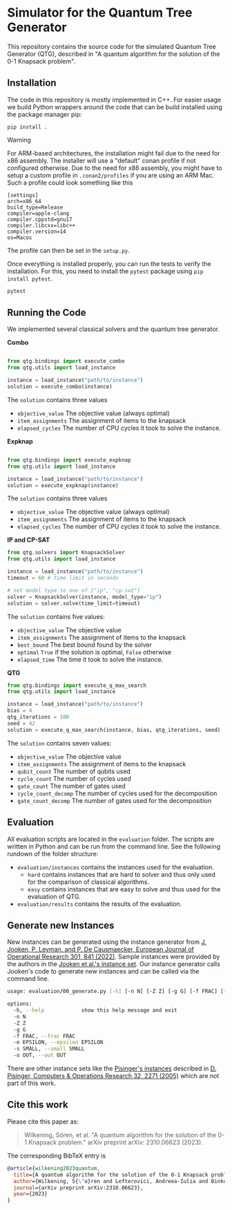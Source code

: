 # Simulator for the Quantum Tree Generator

This repository contains the source code for the simulated Quantum Tree Generator (QTG), described in "A quantum
algorithm for the solution of the 0-1 Knapsack problem".

## Installation

The code in this repository is mostly implemented in C++. For easier usage we build Python wrappers 
around the code that can be build installed using the package manager pip:

```
pip install .
```

> [!WARNING]  
> For ARM-based architectures, the installation might fail due to the need for x86 assembly.
> The installer will use a "default" conan profile if not configured otherwise.
> Due to the need for x86 assembly, you might have to setup a custom profile in `.conan2/profiles` if you are using an
> ARM Mac.
> Such a profile could look something like this
> ```
> [settings]
> arch=x86_64
> build_type=Release
> compiler=apple-clang
> compiler.cppstd=gnu17
> compiler.libcxx=libc++
> compiler.version=14
> os=Macos
> ```
> The profile can then be set in the `setup.py`.


Once everything is installed properly, you can run the tests to verify the installation.
For this, you need to install the `pytest` package using `pip install pytest`.

```bash
pytest
```

## Running the Code

We implemented several classical solvers and the quantum tree generator.

**Combo**

```python

from qtg.bindings import execute_combo
from qtg.utils import load_instance

instance = load_instance("path/to/instance")
solution = execute_combo(instance)
```

The `solution` contains three values
* `objective_value` The objective value (always optimal)
* `item_assignments` The assignment of items to the knapsack
* `elapsed_cycles` The number of CPU cycles it took to solve the instance.

**Expknap**

```python

from qtg.bindings import execute_expknap
from qtg.utils import load_instance

instance = load_instance("path/to/instance")
solution = execute_expknap(instance)
```

The `solution` contains three values
* `objective_value` The objective value (always optimal)
* `item_assignments` The assignment of items to the knapsack
* `elapsed_cycles` The number of CPU cycles it took to solve the instance.


**IP and CP-SAT**
```python
from qtg.solvers import KnapsackSolver
from qtg.utils import load_instance

instance = load_instance("path/to/instance")
timeout = 60 # time limit in seconds

# set model type to one of ["ip", "cp-sat"]
solver = KnapsackSolver(instance, model_type="ip")
solution = solver.solve(time_limit=timeout)
```

The `solution` contains five values: 
* `objective_value` The objective value
* `item_assignments` The assignment of items to the knapsack
* `best_bound` The best bound found by the solver
* `optimal` `True` if the solution is optimal, `False` otherwise
* `elapsed_time` The time it took to solve the instance.

**QTG**

```python
from qtg.bindings import execute_q_max_search
from qtg.utils import load_instance

instance = load_instance("path/to/instance")
bias = 4
qtg_iterations = 100
seed = 42
solution = execute_q_max_search(instance, bias, qtg_iterations, seed)
```

The `solution` contains seven values:
* `objective_value` The objective value
* `item_assignments` The assignment of items to the knapsack
* `qubit_count` The number of qubits used
* `cycle_count` The number of cycles used
* `gate_count` The number of gates used
* `cycle_count_decomp` The number of cycles used for the decomposition
* `gate_count_decomp` The number of gates used for the decomposition

## Evaluation

All evaluation scripts are located in the `evaluation` folder. The scripts are written in Python and can be run from the
command line. See the following rundown of the folder structure:

* `evaluation/instances` contains the instances used for the evaluation.
    * `hard` contains instances that are hard to solver and thus only used for the comparison of classical algorithms.
    * `easy` contains instances that are easy to solve and thus used for the evaluation of QTG.
* `evaluation/results` contains the results of the evaluation.

## Generate new Instances
New instances can be generated using the instance generator
from [J. Jooken, P. Leyman, and P. De Causmaecker, European Journal of Operational Research 301, 841 (2022)](https://doi.org/10.1016/j.ejor.2021.12.009).
Sample instances were provided by the authors in the
[Jooken et al.'s instance set](https://github.com/JorikJooken/knapsackProblemInstances).
Our instance generator calls Jooken's code to generate new instances and can be called via the command line.

```bash
usage: evaluation/00_generate.py [-h] [-n N] [-Z Z] [-g G] [-f FRAC] [-e EPSILON] [-s SMALL] [-o OUT]

options:
  -h, --help            show this help message and exit
  -n N
  -Z Z
  -g G
  -f FRAC, --frac FRAC
  -e EPSILON, --epsilon EPSILON
  -s SMALL, --small SMALL
  -o OUT, --out OUT
```

There are other instance sets like the
[Pisinger's instances](http://hjemmesider.diku.dk/~pisinger/codes.html) described
in [D. Pisinger, Computers & Operations Research 32, 2271 (2005)](https://doi.org/10.1016/j.cor.2004.03.002)
which are not part of this work.

## Cite this work

Please cite this paper as:

> Wilkening, Sören, et al. "A quantum algorithm for the solution of the 0-1 Knapsack problem." arXiv preprint arXiv:
2310.06623 (2023).

The corresponding BibTeX entry is

```bibtex
@article{wilkening2023quantum,
  title={A quantum algorithm for the solution of the 0-1 Knapsack problem},
  author={Wilkening, S{\"o}ren and Lefterovici, Andreea-Iulia and Binkowski, Lennart and Perk, Michael and Fekete, S{\'a}ndor and Osborne, Tobias J},
  journal={arXiv preprint arXiv:2310.06623},
  year={2023}
}
```
